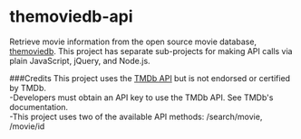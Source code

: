 # themoviedb-api
Retrieve movie information from the open source movie database, [themoviedb](https://www.themoviedb.org/).
This project has separate sub-projects for making API calls via plain JavaScript, jQuery, and Node.js.


###Credits
This project uses the [TMDb API](https://www.themoviedb.org/) but is not endorsed or certified by TMDb.<br>
-Developers must obtain an API key to use the TMDb API. See TMDb's documentation.<br>
-This project uses two of the available API methods: /search/movie, /movie/id